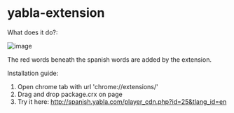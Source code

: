 yabla-extension
===============

What does it do?:

![image](https://f.cloud.github.com/assets/488172/610148/9cf55e12-cdaa-11e2-82ca-6c37e482e685.png)

The red words beneath the spanish words are added by the extension.

Installation guide:

1. Open chrome tab with url 'chrome://extensions/' 
1. Drag and drop package.crx on page
1. Try it here: http://spanish.yabla.com/player_cdn.php?id=25&tlang_id=en
